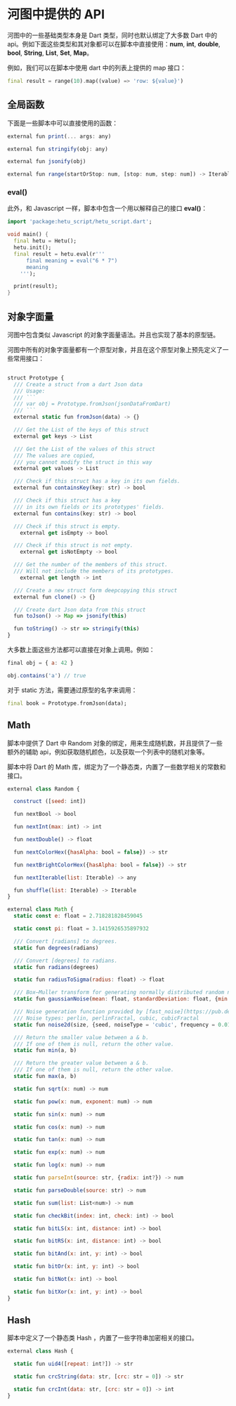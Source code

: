 # 河图中提供的 API

河图中的一些基础类型本身是 Dart 类型，同时也默认绑定了大多数 Dart 中的 api。例如下面这些类型和其对象都可以在脚本中直接使用：**num**, **int**, **double**, **bool**, **String**, **List**, **Set**, **Map**。

例如，我们可以在脚本中使用 dart 中的列表上提供的 map 接口：

```dart
final result = range(10).map((value) => 'row: ${value}')
```

## 全局函数

下面是一些脚本中可以直接使用的函数：

```javascript
external fun print(... args: any)

external fun stringify(obj: any)

external fun jsonify(obj)

external fun range(startOrStop: num, [stop: num, step: num]) -> Iterable
```

### eval()

此外，和 Javascript 一样，脚本中包含一个用以解释自己的接口 **eval()**：

```dart
import 'package:hetu_script/hetu_script.dart';

void main() {
  final hetu = Hetu();
  hetu.init();
  final result = hetu.eval(r'''
      final meaning = eval("6 * 7")
      meaning
    ''');

  print(result);
}
```

## 对象字面量

河图中包含类似 Javascript 的对象字面量语法。并且也实现了基本的原型链。

河图中所有的对象字面量都有一个原型对象，并且在这个原型对象上预先定义了一些常用接口：

````typescript

struct Prototype {
  /// Create a struct from a dart Json data
  /// Usage:
  /// ```
  /// var obj = Prototype.fromJson(jsonDataFromDart)
  /// ```
  external static fun fromJson(data) -> {}

  /// Get the List of the keys of this struct
  external get keys -> List

  /// Get the List of the values of this struct
  /// The values are copied,
  /// you cannot modify the struct in this way
  external get values -> List

  /// Check if this struct has a key in its own fields.
  external fun containsKey(key: str) -> bool

  /// Check if this struct has a key
  /// in its own fields or its prototypes' fields.
  external fun contains(key: str) -> bool

  /// Check if this struct is empty.
	external get isEmpty -> bool

  /// Check if this struct is not empty.
	external get isNotEmpty -> bool

  /// Get the number of the members of this struct.
  /// Will not include the members of its prototypes.
	external get length -> int

  /// Create a new struct form deepcopying this struct
  external fun clone() -> {}

  /// Create dart Json data from this struct
  fun toJson() -> Map => jsonify(this)

  fun toString() -> str => stringify(this)
}
````

大多数上面这些方法都可以直接在对象上调用。例如：

```javascript
final obj = { a: 42 }

obj.contains('a') // true
```

对于 static 方法，需要通过原型的名字来调用：

```dart
final book = Prototype.fromJson(data);
```

## Math

脚本中提供了 Dart 中 Random 对象的绑定，用来生成随机数，并且提供了一些额外的辅助 api，例如获取随机颜色，以及获取一个列表中的随机对象等。

脚本中将 Dart 的 Math 库，绑定为了一个静态类，内置了一些数学相关的常数和接口。

```javascript
external class Random {

  construct ([seed: int])

  fun nextBool -> bool

  fun nextInt(max: int) -> int

  fun nextDouble() -> float

  fun nextColorHex({hasAlpha: bool = false}) -> str

  fun nextBrightColorHex({hasAlpha: bool = false}) -> str

  fun nextIterable(list: Iterable) -> any

  fun shuffle(list: Iterable) -> Iterable
}

external class Math {
  static const e: float = 2.718281828459045

  static const pi: float = 3.1415926535897932

  /// Convert [radians] to degrees.
  static fun degrees(radians)

  /// Convert [degrees] to radians.
  static fun radians(degrees)

  static fun radiusToSigma(radius: float) -> float

  /// Box–Muller transform for generating normally distributed random numbers between [min : max].
  static fun gaussianNoise(mean: float, standardDeviation: float, {min: float, max: float, randomGenerator}) -> float

  /// Noise generation function provided by [fast_noise](https://pub.dev/packages/fast_noise) package.
  /// Noise types: perlin, perlinFractal, cubic, cubicFractal
  static fun noise2d(size, {seed, noiseType = 'cubic', frequency = 0.01})

  /// Return the smaller value between a & b.
  /// If one of them is null, return the other value.
  static fun min(a, b)

  /// Return the greater value between a & b.
  /// If one of them is null, return the other value.
  static fun max(a, b)

  static fun sqrt(x: num) -> num

  static fun pow(x: num, exponent: num) -> num

  static fun sin(x: num) -> num

  static fun cos(x: num) -> num

  static fun tan(x: num) -> num

  static fun exp(x: num) -> num

  static fun log(x: num) -> num

  static fun parseInt(source: str, {radix: int?}) -> num

  static fun parseDouble(source: str) -> num

  static fun sum(list: List<num>) -> num

  static fun checkBit(index: int, check: int) -> bool

  static fun bitLS(x: int, distance: int) -> bool

  static fun bitRS(x: int, distance: int) -> bool

  static fun bitAnd(x: int, y: int) -> bool

  static fun bitOr(x: int, y: int) -> bool

  static fun bitNot(x: int) -> bool

  static fun bitXor(x: int, y: int) -> bool
}

```

## Hash

脚本中定义了一个静态类 Hash ，内置了一些字符串加密相关的接口。

```javascript
external class Hash {

  static fun uid4([repeat: int?]) -> str

  static fun crcString(data: str, [crc: str = 0]) -> str

  static fun crcInt(data: str, [crc: str = 0]) -> int
}

```
